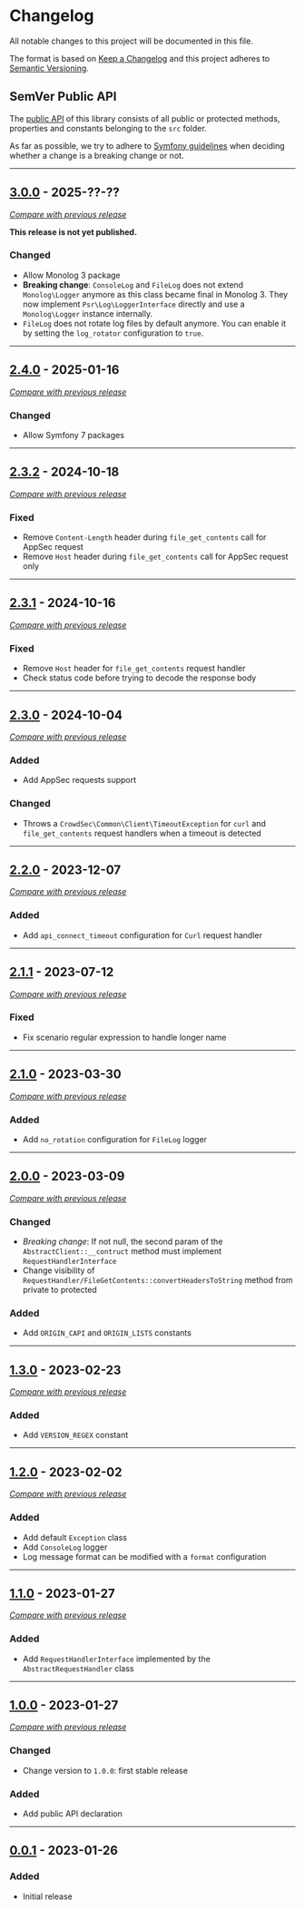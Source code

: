 # Changelog
All notable changes to this project will be documented in this file.

The format is based on [Keep a Changelog](https://keepachangelog.com/en/)
and this project adheres to [Semantic Versioning](https://semver.org/spec/v2.0.0.html).

## SemVer Public API


The [public API](https://semver.org/spec/v2.0.0.html#spec-item-1) of this library consists of all public or protected methods, properties and constants belonging to 
the `src` folder.

As far as possible, we try to adhere to [Symfony guidelines](https://symfony.com/doc/current/contributing/code/bc.html#working-on-symfony-code) when deciding whether a change is a breaking change or not.

---

## [3.0.0](https://github.com/crowdsecurity/php-common/releases/tag/v3.0.0) - 2025-??-??
[_Compare with previous release_](https://github.com/crowdsecurity/php-common/compare/v2.4.0...HEAD)

**This release is not yet published.**

### Changed

- Allow Monolog 3 package
- **Breaking change**: `ConsoleLog` and `FileLog` does not extend `Monolog\Logger` anymore as this class became 
  final in Monolog 3. They now implement `Psr\Log\LoggerInterface` directly and use a `Monolog\Logger` instance internally.
- `FileLog` does not rotate log files by default anymore. You can enable it by setting the `log_rotator` configuration to `true`.

---

## [2.4.0](https://github.com/crowdsecurity/php-common/releases/tag/v2.4.0) - 2025-01-16
[_Compare with previous release_](https://github.com/crowdsecurity/php-common/compare/v2.3.2...v2.4.0)


### Changed

- Allow Symfony 7 packages

---

## [2.3.2](https://github.com/crowdsecurity/php-common/releases/tag/v2.3.2) - 2024-10-18
[_Compare with previous release_](https://github.com/crowdsecurity/php-common/compare/v2.3.1...v2.3.2)


### Fixed

- Remove `Content-Length` header during `file_get_contents` call for AppSec request
- Remove `Host` header during `file_get_contents` call for AppSec request only

---

## [2.3.1](https://github.com/crowdsecurity/php-common/releases/tag/v2.3.1) - 2024-10-16
[_Compare with previous release_](https://github.com/crowdsecurity/php-common/compare/v2.3.0...v2.3.1)


### Fixed

- Remove `Host` header for `file_get_contents` request handler
- Check status code before trying to decode the response body

---

## [2.3.0](https://github.com/crowdsecurity/php-common/releases/tag/v2.3.0) - 2024-10-04
[_Compare with previous release_](https://github.com/crowdsecurity/php-common/compare/v2.2.0...v2.3.0)


### Added

- Add AppSec requests support

### Changed

- Throws a `CrowdSec\Common\Client\TimeoutException` for `curl` and `file_get_contents` request handlers when a 
  timeout is detected

---

## [2.2.0](https://github.com/crowdsecurity/php-common/releases/tag/v2.2.0) - 2023-12-07
[_Compare with previous release_](https://github.com/crowdsecurity/php-common/compare/v2.1.1...v2.2.0)


### Added

- Add `api_connect_timeout` configuration for `Curl` request handler


---


## [2.1.1](https://github.com/crowdsecurity/php-common/releases/tag/v2.1.1) - 2023-07-12
[_Compare with previous release_](https://github.com/crowdsecurity/php-common/compare/v2.1.0...v2.1.1)


### Fixed

- Fix scenario regular expression to handle longer name


---

## [2.1.0](https://github.com/crowdsecurity/php-common/releases/tag/v2.1.0) - 2023-03-30
[_Compare with previous release_](https://github.com/crowdsecurity/php-common/compare/v2.0.0...v2.1.0)


### Added

- Add `no_rotation` configuration for `FileLog` logger


---


## [2.0.0](https://github.com/crowdsecurity/php-common/releases/tag/v2.0.0) - 2023-03-09
[_Compare with previous release_](https://github.com/crowdsecurity/php-common/compare/v1.3.0...v2.0.0)


### Changed 

- *Breaking change*: If not null, the second param of the `AbstractClient::__contruct` method must implement 
  `RequestHandlerInterface`
- Change visibility of `RequestHandler/FileGetContents::convertHeadersToString` method from private to protected

### Added

- Add `ORIGIN_CAPI` and `ORIGIN_LISTS` constants


---


## [1.3.0](https://github.com/crowdsecurity/php-common/releases/tag/v1.3.0) - 2023-02-23
[_Compare with previous release_](https://github.com/crowdsecurity/php-common/compare/v1.2.0...v1.3.0)


### Added

- Add `VERSION_REGEX` constant

---

## [1.2.0](https://github.com/crowdsecurity/php-common/releases/tag/v1.2.0) - 2023-02-02
[_Compare with previous release_](https://github.com/crowdsecurity/php-common/compare/v1.1.0...v1.2.0)


### Added

- Add default `Exception` class
- Add `ConsoleLog` logger
- Log message format can be modified with a `format` configuration

---

## [1.1.0](https://github.com/crowdsecurity/php-common/releases/tag/v1.1.0) - 2023-01-27
[_Compare with previous release_](https://github.com/crowdsecurity/php-common/compare/v1.0.0...v1.1.0)


### Added

- Add `RequestHandlerInterface` implemented by the `AbstractRequestHandler` class 

---

## [1.0.0](https://github.com/crowdsecurity/php-common/releases/tag/v1.0.0) - 2023-01-27
[_Compare with previous release_](https://github.com/crowdsecurity/php-common/compare/v0.0.1...v1.0.0)

### Changed

- Change version to `1.0.0`: first stable release

### Added

- Add public API declaration

---


## [0.0.1](https://github.com/crowdsecurity/php-common/releases/tag/v0.0.1) - 2023-01-26
### Added
- Initial release
